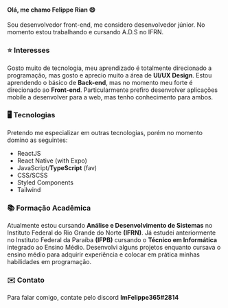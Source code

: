 #### Olá, me chamo **Felippe Rian** 😄
Sou desenvolvedor front-end, me considero desenvolvedor júnior. No momento estou trabalhando e cursando A.D.S no IFRN. 

### ⭐ Interesses
Gosto muito de tecnologia, meu aprendizado é totalmente direcionado a programação, mas gosto e aprecio muito a área de **UI/UX Design**.
Estou aprendendo o básico de **Back-end**, mas no momento meu forte é direcionado ao **Front-end**. 
Particularmente prefiro desenvolver aplicações mobile a desenvolver para a web, mas tenho conhecimento para ambos.

### 🖥️ Tecnologias
Pretendo me especializar em outras tecnologias, porém no momento domino as seguintes:

- ReactJS
- React Native (with Expo)
- JavaScript/**TypeScript** (fav)
- CSS/SCSS
- Styled Components
- Tailwind

### 📚 Formação Acadêmica
Atualmente estou cursando **Análise e Desenvolvimento de Sistemas** no Instituto Federal do Rio Grande do Norte **(IFRN)**.
Já estudei anteriormente no Instituto Federal da Paraíba **(IFPB)** cursando o **Técnico em Informática** integrado ao Ensino Médio.
Desenvolvi alguns projetos enquanto cursava o ensino médio para adquirir experiência e colocar em prática minhas habilidades em programação.

### ✉️ Contato
Para falar comigo, contate pelo discord **ImFelippe365#2814**
